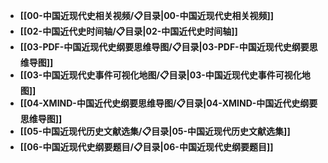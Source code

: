 - **[[00-中国近现代史相关视频/📋目录|00-中国近现代史相关视频]]**
- **[[02-中国近代史时间轴/📋目录|02-中国近代史时间轴]]**
- **[[03-PDF-中国近现代史纲要思维导图/📋目录|03-PDF-中国近现代史纲要思维导图]]**
- **[[03-中国近现代史事件可视化地图/📋目录|03-中国近现代史事件可视化地图]]**
- **[[04-XMIND-中国近代史纲要思维导图/📋目录|04-XMIND-中国近代史纲要思维导图]]**
- **[[05-中国近现代历史文献选集/📋目录|05-中国近现代历史文献选集]]**
- **[[06-中国近现代史纲要题目/📋目录|06-中国近现代史纲要题目]]**
